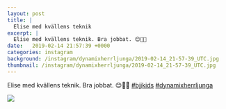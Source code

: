 ```yaml
---
layout: post
title: |
  Elise med kvällens teknik
excerpt: |
  Elise med kvällens teknik. Bra jobbat. 😊🤙🤙  
date:   2019-02-14 21:57:39 +0000
categories: instagram
background: /instagram/dynamixherrljunga/2019-02-14_21-57-39_UTC.jpg
thumbnail: /instagram/dynamixherrljunga/2019-02-14_21-57-39_UTC.jpg
---
```

Elise med kvällens teknik. Bra jobbat. 😊🤙🤙 [#bjjkids](https://www.instagram.com/explore/tags/bjjkids/) [#dynamixherrljunga](https://www.instagram.com/explore/tags/dynamixherrljunga/)



<img src='/www-dynamix-herrljunga/instagram/dynamixherrljunga/2019-02-14_21-57-39_UTC.jpg' class='img-fluid' />
